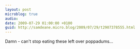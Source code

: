 ```yaml
---
layout: post
microblog: true
audio: 
date: 2009-07-29 01:00:00 +0100
guid: http://samdeane.micro.blog/2009/07/29/t2907378555.html
---
```

Damn - can't stop eating these left over poppadums...
